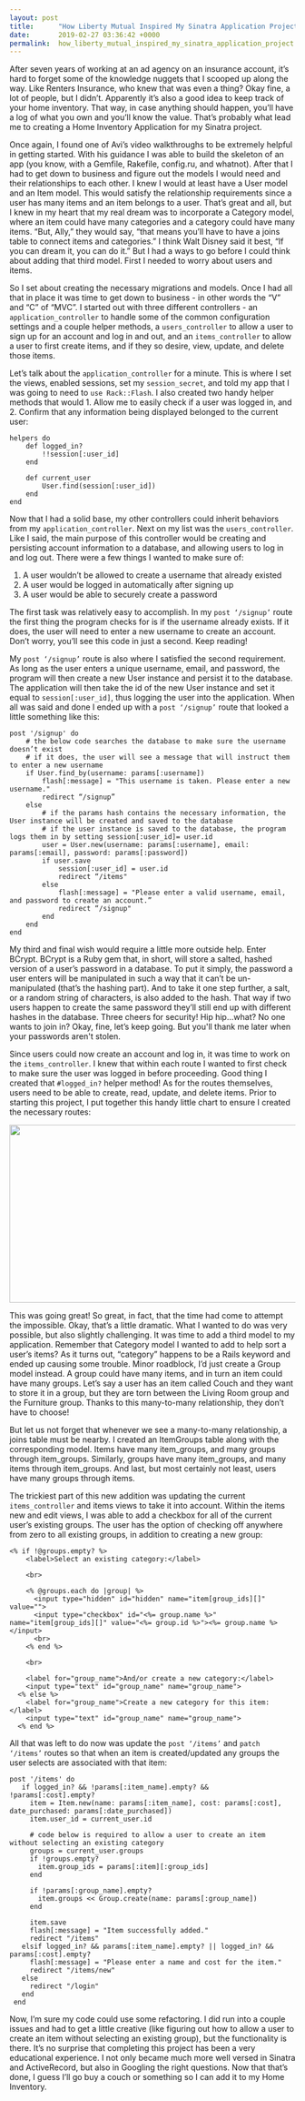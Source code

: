 ```yaml
---
layout: post
title:      "How Liberty Mutual Inspired My Sinatra Application Project"
date:       2019-02-27 03:36:42 +0000
permalink:  how_liberty_mutual_inspired_my_sinatra_application_project
---
```



After seven years of working at an ad agency on an insurance account, it’s hard to forget some of the knowledge nuggets that I scooped up along the way. Like Renters Insurance, who knew that was even a thing? Okay fine, a lot of people, but I didn’t. Apparently it’s also a good idea to keep track of your home inventory. That way, in case anything should happen, you’ll have a log of what you own and you’ll know the value. That’s probably what lead me to creating a Home Inventory Application for my Sinatra project. 

Once again, I found one of Avi’s video walkthroughs to be extremely helpful in getting started. With his guidance I was able to build the skeleton of an app (you know, with a Gemfile, Rakefile, config.ru, and whatnot). After that I had to get down to business and figure out the models I would need and their relationships to each other. I knew I would at least have a User model and an Item model. This would satisfy the relationship requirements since a user has many items and an item belongs to a user. That’s great and all, but I knew in my heart that my real dream was to incorporate a Category model, where an item could have many categories and a category could have many items. “But, Ally,” they would say, “that means you’ll have to have a joins table to connect items and categories.” I think Walt Disney said it best, “If you can dream it, you can do it.” But I had a ways to go before I could think about adding that third model. First I needed to worry about users and items.

So I set about creating the necessary migrations and models. Once I had all that in place it was time to get down to business - in other words the “V” and “C” of “MVC”. I started out with three different controllers - an `application_controller` to handle some of the common configuration settings and a couple helper methods, a `users_controller` to allow a user to sign up for an account and log in and out, and an `items_controller` to allow a user to first create items, and if they so desire, view, update, and delete those items.

Let’s talk about the `application_controller` for a minute. This is where I set the views, enabled sessions, set my `session_secret`, and told my app that I was going to need to `use Rack::Flash`. I also created two handy helper methods that would 1. Allow me to easily check if a user was logged in, and 2. Confirm that any information being displayed belonged to the current user:

```
helpers do
	def logged_in?
		!!session[:user_id]
	end

	def current_user
		User.find(session[:user_id])
	end
end
```


Now that I had a solid base, my other controllers could inherit behaviors from my `application_controller`. Next on my list was the `users_controller`. Like I said, the main purpose of this controller would be creating and persisting account information to a database, and allowing users to log in and log out. There were a few things I wanted to make sure of:
1. A user wouldn’t be allowed to create a username that already existed
2. A user would be logged in automatically after signing up
3. A user would be able to securely create a password

The first task was relatively easy to accomplish. In my `post ‘/signup’` route the first thing the program checks for is if the username already exists. If it does, the user will need to enter a new username to create an account. Don’t worry, you’ll see this code in just a second. Keep reading!

My `post ‘/signup’` route is also where I satisfied the second requirement. As long as the user enters a unique username, email, and password, the program will then create a new User instance and persist it to the database. The application will then take the id of the new User instance and set it equal to `session[:user_id]`, thus logging the user into the application. When all was said and done I ended up with a `post ‘/signup’` route that looked a little something like this:

```
post '/signup' do
	# the below code searches the database to make sure the username doesn’t exist
	# if it does, the user will see a message that will instruct them to enter a new username
	if User.find_by(username: params[:username])
		flash[:message] = "This username is taken. Please enter a new username."
		redirect “/signup”
	else
		# if the params hash contains the necessary information, the User instance will be created and saved to the database
		# if the user instance is saved to the database, the program logs them in by setting session[:user_id]= user.id
		user = User.new(username: params[:username], email: params[:email], password: params[:password])
		if user.save
			session[:user_id] = user.id
			redirect “/items"
		else
			flash[:message] = "Please enter a valid username, email, and password to create an account.”
			redirect “/signup"
		end
	end	
end			
```


My third and final wish would require a little more outside help. Enter BCrypt. BCrypt is a Ruby gem that, in short, will store a salted, hashed version of a user’s password in a database. To put it simply, the password a user enters will be manipulated in such a way that it can’t be un-manipulated (that’s the hashing part). And to take it one step further, a salt, or a random string of characters, is also added to the hash. That way if two users happen to create the same password they’ll still end up with different hashes in the database. Three cheers for security! Hip hip…what? No one wants to join in? Okay, fine, let’s keep going. But you'll thank me later when your passwords aren't stolen.

Since users could now create an account and log in, it was time to work on the `items_controller`. I knew that within each route I wanted to first check to make sure the user was logged in before proceeding. Good thing I created that `#logged_in?` helper method! As for the routes themselves, users need to be able to create, read, update, and delete items. Prior to starting this project, I put together this handy little chart to ensure I created the necessary routes:

<img src="https://c2.staticflickr.com/8/7815/33348685738_97c453f5ec_c.jpg" width="800" height="313">

This was going great! So great, in fact, that the time had come to attempt the impossible. Okay, that’s a little dramatic. What I wanted to do was very possible, but also slightly challenging. It was time to add a third model to my application. Remember that Category model I wanted to add to help sort a user’s items? As it turns out, “category” happens to be a Rails keyword and ended up causing some trouble. Minor roadblock, I’d just create a Group model instead. A group could have many items, and in turn an item could have many groups. Let’s say a user has an item called Couch and they want to store it in a group, but they are torn between the Living Room group and the Furniture group. Thanks to this many-to-many relationship, they don’t have to choose!

But let us not forget that whenever we see a many-to-many relationship, a joins table must be nearby. I created an ItemGroups table along with the corresponding model. Items have many item_groups, and many groups through item_groups. Similarly, groups have many item_groups, and many items through item_groups. And last, but most certainly not least, users have many groups through items.

The trickiest part of this new addition was updating the current `items_controller` and items views to take it into account. Within the items new and edit views, I was able to add a checkbox for all of the current user’s existing groups. The user has the option of checking off anywhere from zero to all existing groups, in addition to creating a new group: 
```
<% if !@groups.empty? %>
    <label>Select an existing category:</label>

    <br>

    <% @groups.each do |group| %>
      <input type="hidden" id="hidden" name="item[group_ids][]" value="">
      <input type="checkbox" id="<%= group.name %>" name="item[group_ids][]" value="<%= group.id %>"><%= group.name %></input>
      <br>
    <% end %>

    <br>

    <label for="group_name">And/or create a new category:</label>
    <input type="text" id="group_name" name="group_name">
  <% else %>
    <label for="group_name">Create a new category for this item:</label>
    <input type="text" id="group_name" name="group_name">
  <% end %>
```

All that was left to do now was update the `post ‘/items’` and `patch ‘/items’` routes so that when an item is created/updated any groups the user selects are associated with that item:

 ```
 post '/items' do
    if logged_in? && !params[:item_name].empty? && !params[:cost].empty?
      item = Item.new(name: params[:item_name], cost: params[:cost], date_purchased: params[:date_purchased])
      item.user_id = current_user.id

      # code below is required to allow a user to create an item without selecting an existing category
      groups = current_user.groups
      if !groups.empty?
        item.group_ids = params[:item][:group_ids]
      end

      if !params[:group_name].empty?
        item.groups << Group.create(name: params[:group_name])
      end

      item.save
      flash[:message] = "Item successfully added."
      redirect "/items"
    elsif logged_in? && params[:item_name].empty? || logged_in? && params[:cost].empty?
      flash[:message] = "Please enter a name and cost for the item."
      redirect "/items/new"
    else
      redirect "/login"
    end
  end
```

Now, I’m sure my code could use some refactoring. I did run into a couple issues and had to get a little creative (like figuring out how to allow a user to create an item without selecting an existing group), but the functionality is there. It’s no surprise that completing this project has been a very educational experience. I not only became much more well versed in Sinatra and ActiveRecord, but also in Googling the right questions. Now that that’s done, I guess I’ll go buy a couch or something so I can add it to my Home Inventory.

